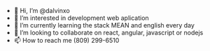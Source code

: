 - 👋 Hi, I’m @dalvinxo
- 👀 I’m interested in development web aplication
- 🌱 I’m currently learning the stack MEAN and english every day
- 💞️ I’m looking to collaborate on react, angular, javascript or nodejs
- 📫 How to reach me (809) 299-6510

<!---
dalvinxo/dalvinxo is a ✨ special ✨ repository because its `README.md` (this file) appears on your GitHub profile.
You can click the Preview link to take a look at your changes.
--->
